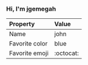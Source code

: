 ### Hi, I'm jgemegah

| Property | Value |
|:---------------|:-----------------|
| Name | john |
| Favorite color | blue |
| Favorite emoji | :octocat: |
